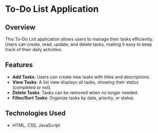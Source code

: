 # To-Do List Application

## Overview
This To-Do List application allows users to manage their tasks efficiently. Users can create, read, update, and delete tasks, making it easy to keep track of their daily activities.

## Features
- **Add Tasks**: Users can create new tasks with titles and descriptions.
- **View Tasks**: A list view displays all tasks, showing their status (completed or not).
- **Delete Tasks**: Tasks can be removed when no longer needed.
- **Filter/Sort Tasks**: Organize tasks by date, priority, or status.
## Technologies Used
-  HTML, CSS, JavaScript 
